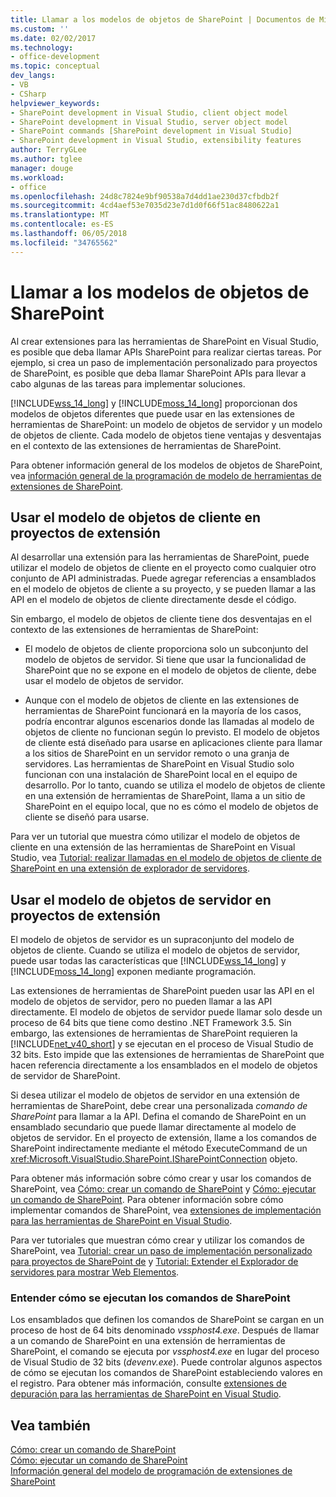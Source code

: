 ```yaml
---
title: Llamar a los modelos de objetos de SharePoint | Documentos de Microsoft
ms.custom: ''
ms.date: 02/02/2017
ms.technology:
- office-development
ms.topic: conceptual
dev_langs:
- VB
- CSharp
helpviewer_keywords:
- SharePoint development in Visual Studio, client object model
- SharePoint development in Visual Studio, server object model
- SharePoint commands [SharePoint development in Visual Studio]
- SharePoint development in Visual Studio, extensibility features
author: TerryGLee
ms.author: tglee
manager: douge
ms.workload:
- office
ms.openlocfilehash: 24d8c7824e9bf90538a7d4dd1ae230d37cfbdb2f
ms.sourcegitcommit: 4cd4aef53e7035d23e7d1d0f66f51ac8480622a1
ms.translationtype: MT
ms.contentlocale: es-ES
ms.lasthandoff: 06/05/2018
ms.locfileid: "34765562"
---
```

# <a name="call-into-the-sharepoint-object-models"></a>Llamar a los modelos de objetos de SharePoint
  Al crear extensiones para las herramientas de SharePoint en Visual Studio, es posible que deba llamar APIs SharePoint para realizar ciertas tareas. Por ejemplo, si crea un paso de implementación personalizado para proyectos de SharePoint, es posible que deba llamar SharePoint APIs para llevar a cabo algunas de las tareas para implementar soluciones.  
  
 [!INCLUDE[wss_14_long](../sharepoint/includes/wss-14-long-md.md)] y [!INCLUDE[moss_14_long](../sharepoint/includes/moss-14-long-md.md)] proporcionan dos modelos de objetos diferentes que puede usar en las extensiones de herramientas de SharePoint: un modelo de objetos de servidor y un modelo de objetos de cliente. Cada modelo de objetos tiene ventajas y desventajas en el contexto de las extensiones de herramientas de SharePoint.  
  
 Para obtener información general de los modelos de objetos de SharePoint, vea [información general de la programación de modelo de herramientas de extensiones de SharePoint](../sharepoint/overview-of-the-programming-model-of-sharepoint-tools-extensions.md).  
  
## <a name="use-the-client-object-model-in-extension-projects"></a>Usar el modelo de objetos de cliente en proyectos de extensión
 Al desarrollar una extensión para las herramientas de SharePoint, puede utilizar el modelo de objetos de cliente en el proyecto como cualquier otro conjunto de API administradas. Puede agregar referencias a ensamblados en el modelo de objetos de cliente a su proyecto, y se pueden llamar a las API en el modelo de objetos de cliente directamente desde el código.  
  
 Sin embargo, el modelo de objetos de cliente tiene dos desventajas en el contexto de las extensiones de herramientas de SharePoint:  
  
-   El modelo de objetos de cliente proporciona solo un subconjunto del modelo de objetos de servidor. Si tiene que usar la funcionalidad de SharePoint que no se expone en el modelo de objetos de cliente, debe usar el modelo de objetos de servidor.  
  
-   Aunque con el modelo de objetos de cliente en las extensiones de herramientas de SharePoint funcionará en la mayoría de los casos, podría encontrar algunos escenarios donde las llamadas al modelo de objetos de cliente no funcionan según lo previsto. El modelo de objetos de cliente está diseñado para usarse en aplicaciones cliente para llamar a los sitios de SharePoint en un servidor remoto o una granja de servidores. Las herramientas de SharePoint en Visual Studio solo funcionan con una instalación de SharePoint local en el equipo de desarrollo. Por lo tanto, cuando se utiliza el modelo de objetos de cliente en una extensión de herramientas de SharePoint, llama a un sitio de SharePoint en el equipo local, que no es cómo el modelo de objetos de cliente se diseñó para usarse.  
  
 Para ver un tutorial que muestra cómo utilizar el modelo de objetos de cliente en una extensión de las herramientas de SharePoint en Visual Studio, vea [Tutorial: realizar llamadas en el modelo de objetos de cliente de SharePoint en una extensión de explorador de servidores](../sharepoint/walkthrough-calling-into-the-sharepoint-client-object-model-in-a-server-explorer-extension.md).  
  
## <a name="use-the-server-object-model-in-extension-projects"></a>Usar el modelo de objetos de servidor en proyectos de extensión
 El modelo de objetos de servidor es un supraconjunto del modelo de objetos de cliente. Cuando se utiliza el modelo de objetos de servidor, puede usar todas las características que [!INCLUDE[wss_14_long](../sharepoint/includes/wss-14-long-md.md)] y [!INCLUDE[moss_14_long](../sharepoint/includes/moss-14-long-md.md)] exponen mediante programación.  

 Las extensiones de herramientas de SharePoint pueden usar las API en el modelo de objetos de servidor, pero no pueden llamar a las API directamente. El modelo de objetos de servidor puede llamar solo desde un proceso de 64 bits que tiene como destino .NET Framework 3.5. Sin embargo, las extensiones de herramientas de SharePoint requieren la [!INCLUDE[net_v40_short](../sharepoint/includes/net-v40-short-md.md)] y se ejecutan en el proceso de Visual Studio de 32 bits. Esto impide que las extensiones de herramientas de SharePoint que hacen referencia directamente a los ensamblados en el modelo de objetos de servidor de SharePoint.  
  
 Si desea utilizar el modelo de objetos de servidor en una extensión de herramientas de SharePoint, debe crear una personalizada *comando de SharePoint* para llamar a la API. Defina el comando de SharePoint en un ensamblado secundario que puede llamar directamente al modelo de objetos de servidor. En el proyecto de extensión, llame a los comandos de SharePoint indirectamente mediante el método ExecuteCommand de un <xref:Microsoft.VisualStudio.SharePoint.ISharePointConnection> objeto.  
  
 Para obtener más información sobre cómo crear y usar los comandos de SharePoint, vea [Cómo: crear un comando de SharePoint](../sharepoint/how-to-create-a-sharepoint-command.md) y [Cómo: ejecutar un comando de SharePoint](../sharepoint/how-to-execute-a-sharepoint-command.md). Para obtener información sobre cómo implementar comandos de SharePoint, vea [extensiones de implementación para las herramientas de SharePoint en Visual Studio](../sharepoint/deploying-extensions-for-the-sharepoint-tools-in-visual-studio.md).  
  
 Para ver tutoriales que muestran cómo crear y utilizar los comandos de SharePoint, vea [Tutorial: crear un paso de implementación personalizado para proyectos de SharePoint de](../sharepoint/walkthrough-creating-a-custom-deployment-step-for-sharepoint-projects.md) y [Tutorial: Extender el Explorador de servidores para mostrar Web Elementos](../sharepoint/walkthrough-extending-server-explorer-to-display-web-parts.md).  
  
### <a name="understand-how-sharepoint-commands-are-executed"></a>Entender cómo se ejecutan los comandos de SharePoint
 Los ensamblados que definen los comandos de SharePoint se cargan en un proceso de host de 64 bits denominado *vssphost4.exe*. Después de llamar a un comando de SharePoint en una extensión de herramientas de SharePoint, el comando se ejecuta por *vssphost4.exe* en lugar del proceso de Visual Studio de 32 bits (*devenv.exe*). Puede controlar algunos aspectos de cómo se ejecutan los comandos de SharePoint estableciendo valores en el registro. Para obtener más información, consulte [extensiones de depuración para las herramientas de SharePoint en Visual Studio](../sharepoint/debugging-extensions-for-the-sharepoint-tools-in-visual-studio.md).  
  
## <a name="see-also"></a>Vea también
 [Cómo: crear un comando de SharePoint](../sharepoint/how-to-create-a-sharepoint-command.md)   
 [Cómo: ejecutar un comando de SharePoint](../sharepoint/how-to-execute-a-sharepoint-command.md)   
 [Información general del modelo de programación de extensiones de SharePoint](../sharepoint/overview-of-the-programming-model-of-sharepoint-tools-extensions.md)  
  
